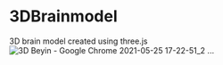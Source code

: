 # 3DBrainmodel
3D brain model created using three.js
![3D Beyin - Google Chrome 2021-05-25 17-22-51_2](https://user-images.githubusercontent.com/43719324/120252645-cc60b800-c28d-11eb-8e65-621d4ee85ff7.gif)
...
